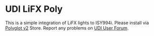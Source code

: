 # UDI LiFX Poly
This is a simple integration of LiFX lights to ISY994i. Please install via [Polyglot v2](https://github.com/UniversalDevicesInc/polyglot-v2) Store. Report any problems on [UDI User Forum](https://forum.universal-devices.com/topic/19021-polyglot-lifx-nodesever/).
